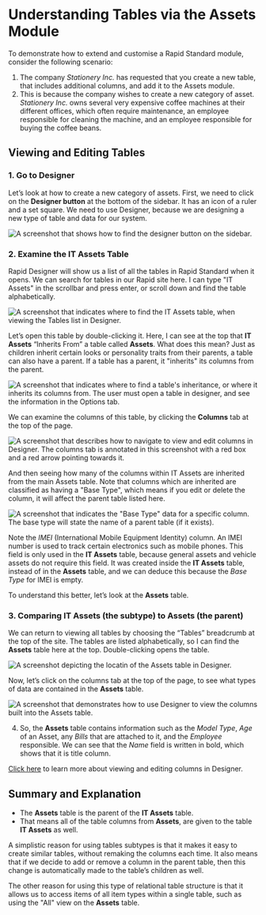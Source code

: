 # Understanding Tables via the Assets Module

To demonstrate how to extend and customise a Rapid Standard module, consider the following scenario:
1. The company *Stationery Inc.* has requested that you create a new table, that includes additional columns, and add it to the Assets module.
2. This is because the company wishes to create a new category of asset. *Stationery Inc.* owns several very expensive coffee machines at their different offices, which often require maintenance, an employee responsible for cleaning the machine, and an employee responsible for buying the coffee beans.

## Viewing and Editing Tables
### 1. Go to Designer	
Let’s look at how to create a new category of assets. First, we need to click on the **Designer button** at the bottom of the sidebar. It has an icon of a ruler and a set square. We need to use Designer, because we are designing a new type of table and data for our system.

![A screenshot that shows how to find the designer button on the sidebar.](<Designer Sidebar Location.png>)

### 2. Examine the IT Assets Table
Rapid Designer will show us a list of all the tables in Rapid Standard when it opens. We can search for tables in our Rapid site here. I can type "IT Assets" in the scrollbar and press enter, or scroll down and find the table alphabetically. 

![A screenshot that indicates where to find the IT Assets table, when viewing the Tables list in Designer.](<Designer IT Assets Location.png>)

Let’s open this table by double-clicking it. Here, I can see at the top that **IT Assets** “Inherits From” a table called **Assets**. What does this mean? Just as children inherit certain looks or personality traits from their parents, a table can also have a parent. If a table has a parent, it "inherits" its columns from the parent.

![A screenshot that indicates where to find a table's inheritance, or where it inherits its columns from. The user must open a table in designer, and see the information in the Options tab.](<Designer IT Assets Inheritance Location.png>)

We can examine the columns of this table, by clicking the **Columns** tab at the top of the page.

![A screenshot that describes how to navigate to view and edit columns in Designer. The columns tab is annotated in this screenshot with a red box and a red arrow pointing towards it.](<Designer IT Assets Column Location.png>)

And then seeing how many of the columns within IT Assets are inherited from the main Assets table. Note that columns which are inherited are classified as having a "Base Type", which means if you edit or delete the column, it will affect the parent table listed here.

![A screenshot that indicates the "Base Type" data for a specific column. The base type will state the name of a parent table (if it exists).](<Designer IT Assets Inheritance Columns.png>)

Note the *IMEI* (International Mobile Equipment Identity) column. An IMEI number is used to track certain electronics such as mobile phones. This field is only used in the **IT Assets** table, because general assets and vehicle assets do not require this field. It was created inside the **IT Assets** table, instead of in the **Assets** table, and we can deduce this because the *Base Type* for IMEI is empty.

To understand this better, let’s look at the **Assets** table.

### 3. Comparing IT Assets (the subtype) to Assets (the parent)	

We can return to viewing all tables by choosing the “Tables” breadcrumb at the top of the site. The tables are listed alphabetically, so I can find the **Assets** table here at the top. Double-clicking opens the table.

![A screenshot depicting the locatin of the Assets table in Designer.](<Designer Assets Location.png>)

Now, let’s click on the columns tab at the top of the page, to see what types of data are contained in the **Assets** table.

![A screenshot that demonstrates how to use Designer to view the columns built into the Assets table.](<Designer Assets Columns.png>)

4.	So, the **Assets** table contains information such as the *Model Type*, *Age* of an Asset, any *Bills* that are attached to it, and the *Employee* responsible. We can see that the *Name* field is written in bold, which shows that it is title column.

<a href="https://rapiddocs.z8.web.core.windows.net/docs/Rapid/4-Keyper Manual/2-Designer/1-Tables/1-all-about-tables-in-designer/1-all-about-tables-in-designer.md" target="_blank">Click here</a> to learn more about viewing and editing columns in Designer.

## Summary and Explanation

- The **Assets** table is the parent of the **IT Assets** table.
- That means all of the table columns from **Assets**, are given to the table **IT Assets** as well.

A simplistic reason for using tables subtypes is that it makes it easy to create similar tables, without remaking the columns each time. It also means that if we decide to add or remove a column in the parent table, then this change is automatically made to the table’s children as well.

The other reason for using this type of relational table structure is that it allows us to access items of all item types within a single table, such as using the "All" view on the **Assets** table.